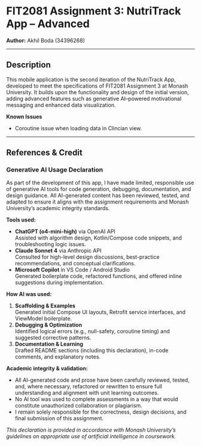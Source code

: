 # FIT2081 Assignment 3: NutriTrack App – Advanced

**Author:** Akhil Boda (34396268)

---

## Description

This mobile application is the second iteration of the NutriTrack App, developed to meet the specifications of FIT2081 Assignment 3 at Monash University. It builds upon the functionality and design of the initial version, adding advanced features such as generative AI–powered motivational messaging and enhanced data visualization.

**Known Issues**
- Coroutine issue when loading data in Clincian view.

---

## References & Credit

### Generative AI Usage Declaration

As part of the development of this app, I have made limited, responsible use of generative AI tools for code generation, debugging, documentation, and design guidance. All AI-generated content has been reviewed, tested, and adapted to ensure it aligns with the assignment requirements and Monash University’s academic integrity standards.

**Tools used:**
- **ChatGPT (o4-mini-high)** via OpenAI API  
  Assisted with algorithm design, Kotlin/Compose code snippets, and troubleshooting logic issues.
- **Claude Sonnet 4** via Anthropic API  
  Consulted for high-level design discussions, best-practice recommendations, and conceptual clarifications.
- **Microsoft Copilot** in VS Code / Android Studio  
  Generated boilerplate code, refactored functions, and offered inline suggestions during implementation.

**How AI was used:**
1. **Scaffolding & Examples**  
   Generated initial Compose UI layouts, Retrofit service interfaces, and ViewModel boilerplate.
2. **Debugging & Optimization**  
   Identified logical errors (e.g., null-safety, coroutine timing) and suggested corrective patterns.
3. **Documentation & Learning**  
   Drafted README sections (including this declaration), in-code comments, and explanatory notes.

**Academic integrity & validation:**
- All AI-generated code and prose have been carefully reviewed, tested, and, where necessary, refactored or rewritten to ensure full understanding and alignment with unit learning outcomes.
- No AI tool was used to complete assessments in a way that would constitute unauthorized collaboration or plagiarism.
- I remain solely responsible for the correctness, design decisions, and final submission of this assignment.

*This declaration is provided in accordance with Monash University’s guidelines on appropriate use of artificial intelligence in coursework.*
